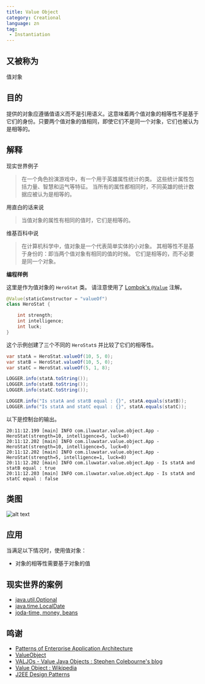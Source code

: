 ```yaml
---
title: Value Object
category: Creational
language: zn
tag:
 - Instantiation
---
```


## 又被称为

值对象

## 目的

提供的对象应遵循值语义而不是引用语义。这意味着两个值对象的相等性不是基于它们的身份。只要两个值对象的值相同，即使它们不是同一个对象，它们也被认为是相等的。

## 解释

现实世界例子

> 在一个角色扮演游戏中，有一个用于英雄属性统计的类。
> 这些统计属性包括力量、智慧和运气等特征。
> 当所有的属性都相同时，不同英雄的统计数据应被认为是相等的。

用直白的话来说

> 当值对象的属性有相同的值时，它们是相等的。

维基百科中说

> 在计算机科学中，值对象是一个代表简单实体的小对象。
> 其相等性不是基于身份的：即当两个值对象有相同的值的时候。
> 它们是相等的，而不必要是同一个对象。

**编程样例**

这里是作为值对象的 `HeroStat` 类。 请注意使用了
[Lombok's `@Value`](https://projectlombok.org/features/Value) 注解。

```java
@Value(staticConstructor = "valueOf")
class HeroStat {

    int strength;
    int intelligence;
    int luck;
}
```

这个示例创建了三个不同的 `HeroStat`s 并比较了它们的相等性。

```java
var statA = HeroStat.valueOf(10, 5, 0);
var statB = HeroStat.valueOf(10, 5, 0);
var statC = HeroStat.valueOf(5, 1, 8);

LOGGER.info(statA.toString());
LOGGER.info(statB.toString());
LOGGER.info(statC.toString());

LOGGER.info("Is statA and statB equal : {}", statA.equals(statB));
LOGGER.info("Is statA and statC equal : {}", statA.equals(statC));
```

以下是控制台的输出。

```
20:11:12.199 [main] INFO com.iluwatar.value.object.App - HeroStat(strength=10, intelligence=5, luck=0)
20:11:12.202 [main] INFO com.iluwatar.value.object.App - HeroStat(strength=10, intelligence=5, luck=0)
20:11:12.202 [main] INFO com.iluwatar.value.object.App - HeroStat(strength=5, intelligence=1, luck=8)
20:11:12.202 [main] INFO com.iluwatar.value.object.App - Is statA and statB equal : true
20:11:12.203 [main] INFO com.iluwatar.value.object.App - Is statA and statC equal : false
```

## 类图

![alt text](./etc/value-object.png "Value Object")

## 应用

当满足以下情况时，使用值对象：

* 对象的相等性需要基于对象的值

## 现实世界的案例

* [java.util.Optional](https://docs.oracle.com/javase/8/docs/api/java/util/Optional.html)
* [java.time.LocalDate](https://docs.oracle.com/javase/8/docs/api/java/time/LocalDate.html)
* [joda-time, money, beans](http://www.joda.org/)

## 鸣谢

* [Patterns of Enterprise Application Architecture](http://www.martinfowler.com/books/eaa.html)
* [ValueObject](https://martinfowler.com/bliki/ValueObject.html)
* [VALJOs - Value Java Objects : Stephen Colebourne's blog](http://blog.joda.org/2014/03/valjos-value-java-objects.html)
* [Value Object : Wikipedia](https://en.wikipedia.org/wiki/Value_object)
* [J2EE Design Patterns](https://www.amazon.com/gp/product/0596004273/ref=as_li_tl?ie=UTF8&camp=1789&creative=9325&creativeASIN=0596004273&linkCode=as2&tag=javadesignpat-20&linkId=f27d2644fbe5026ea448791a8ad09c94)
